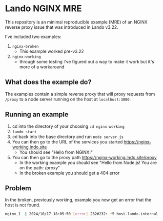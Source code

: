 # Lando NGINX MRE

This repository is an minimal reproducible example (MRE) of an NGINX reverse proxy issue that was introduced in Lando v3.22.

I've included two examples:

1. `nginx-broken`
   - This example worked pre-v3.22
2. `nginx-working`
   - through some testing I've figured out a way to make it work but it's more of a workaround

## What does the example do?

The examples contain a simple reverse proxy that will proxy requests from `/proxy` to a node server running on the host at `localhost:3000`.

## Running an example

1. cd into the directory of your choosing `cd nginx-working`
2. `lando start`
3. cd back into the base directory and run `node server.js`
4. You can then go to the URL of the services you started https://nginx-working.lndo.site
   - You should see "Hello from NGINX!"
5. You can then go to the proxy path https://nginx-working.lndo.site/proxy
   - In the working example you should see "Hello from Node.js! You are on the path: /proxy"
   - In the broken example you should get a 404 error

## Problem

In the broken, previously working, example you now get an error that the host is not found.

```bash
nginx_1  | 2024/10/17 18:05:50 [error] 232#232: *5 host.lando.internal could not be resolved (3: Host not found), client: 172.19.0.2, server: localhost, request: "GET /proxy HTTP/1.1", host: "nginx-broken.lndo.site"
```
